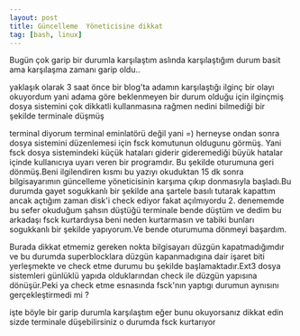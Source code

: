 ```yaml
---
layout: post
title: Güncelleme  Yöneticisine dikkat
tag: [bash, linux]
---
```


Bugün çok garip bir durumla karşılaştım aslında karşılaştığım durum basit ama karşılaşma zamanı garip oldu..

yaklaşık olarak 3 saat önce bir blog'ta adamın karşılaştığı ilginç bir olayı okuyordum yani adama göre beklenmeyen
bir durum olduğu için ilginçmiş dosya sistemini çok dikkatli kullanmasına rağmen nedini bilmediği bir şekilde terminale düşmüş

terminal diyorum terminal eminlatörü değil yani =) herneyse ondan sonra dosya sistemini düzenlemesi için fsck komutunun oldugunu görmüş.
Yani fsck dosya sistemindeki küçük hataları giderir gideremediği büyük hatalar içinde kullanıcıya uyarı veren bir programdır.
Bu şekilde oturumuna geri dönmüş.Beni ilgilendiren kısmı bu yazıyı okuduktan 15 dk sonra bilgisayarımın güncelleme yöneticisinin karşıma çıkıp
donmasıyla başladı.Bu durumda gayet sogukkanlı bir şekilde ana şartele basılı tutarak kapattım ancak açtığım zaman disk'i check ediyor fakat açılmıyordu
2. denememde bu sefer okuduğum şahsın düştüğü terminale bende düştüm ve dedim bu arkadaşı fsck kurtardıysa beni neden kurtarmasın ve tabiki bunları sogukkanlı
bir şekilde yapıyorum.Ve bende oturumuma dönmeyi başardım.

Burada dikkat etmemiz gereken nokta bilgisayarı düzgün kapatmadığımdır ve bu durumda superblocklara düzgün kapanmadıgına dair işaret biti yerleşmekte ve
check etme durumu bu şekilde başlamaktadır.Ext3 dosya sistemleri günlüklü yapıda olduklarından check ile düzgün yapısına dönüşür.Peki ya check etme esnasında fsck'nın yaptıgı
durumun aynısını gerçekleştirmedi mi ? 

işte böyle bir garip durumla karşılaştım eğer bunu okuyorsanız dikkat edin sizde terminale düşebilirsiniz o durumda
fsck kurtarıyor
